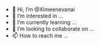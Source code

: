 - 👋 Hi, I’m @Ximeenevanai
- 👀 I’m interested in ...
- 🌱 I’m currently learning ...
- 💞️ I’m looking to collaborate on ...
- 📫 How to reach me ...

<!---
Ximeenevanai/Ximeenevanai is a ✨ special ✨ repository because its `README.md` (this file) appears on your GitHub profile.
You can click the Preview link to take a look at your changes.
--->
